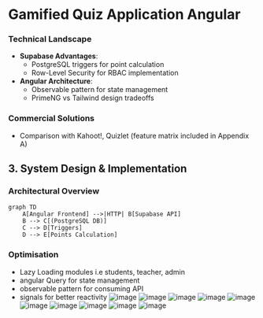 #  Gamified Quiz Application Angular


### Technical Landscape
- **Supabase Advantages**:
  - PostgreSQL triggers for point calculation
  - Row-Level Security for RBAC implementation
- **Angular Architecture**:
  - Observable pattern for state management
  - PrimeNG vs Tailwind design tradeoffs

### Commercial Solutions
- Comparison with Kahoot!, Quizlet (feature matrix included in Appendix A)

## 3. System Design & Implementation

### Architectural Overview
```mermaid
graph TD
    A[Angular Frontend] -->|HTTP| B[Supabase API]
    B --> C[(PostgreSQL DB)]
    C --> D[Triggers]
    D --> E[Points Calculation]
```

### Optimisation 
- Lazy Loading modules i.e students, teacher, admin
- angular Query for state management
- observable pattern for consuming API
- signals for better reactivity
![image](https://github.com/user-attachments/assets/d3c02b25-0e34-457d-9adc-13b71810cfd5)
![image](https://github.com/user-attachments/assets/72c1f8f0-1a7a-4196-8f15-69a35936eb38)
![image](https://github.com/user-attachments/assets/6dcac69f-c26e-4de6-a47c-f24375c0a8c4)
![image](https://github.com/user-attachments/assets/4328fe1f-ad50-48bc-9f3b-e2bc6fe802c8)
![image](https://github.com/user-attachments/assets/705cffce-0e0a-4f60-9553-22c6ba6254a9)
![image](https://github.com/user-attachments/assets/43ecf938-4e8b-453c-9e3f-a280b1f8803a)
![image](https://github.com/user-attachments/assets/b56ae2d5-877b-4da9-b108-3fa3a1208cef)
![image](https://github.com/user-attachments/assets/cce13565-76a4-4086-918e-3a655421af0c)
![image](https://github.com/user-attachments/assets/f2378347-98f6-4740-8878-3f6660765c68)
![image](https://github.com/user-attachments/assets/7c643ff6-c963-4e1e-94c5-4bd6514b96c0)











